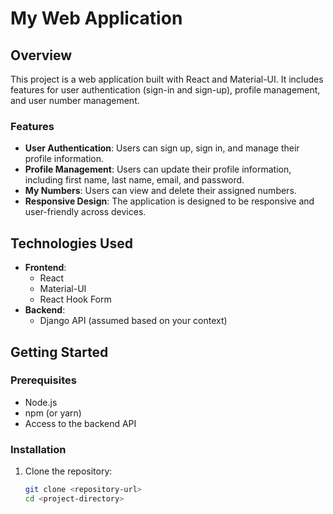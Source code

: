 # My Web Application

## Overview

This project is a web application built with React and Material-UI. It includes features for user authentication (sign-in and sign-up), profile management, and user number management.

### Features

- **User Authentication**: Users can sign up, sign in, and manage their profile information.
- **Profile Management**: Users can update their profile information, including first name, last name, email, and password.
- **My Numbers**: Users can view and delete their assigned numbers.
- **Responsive Design**: The application is designed to be responsive and user-friendly across devices.

## Technologies Used

- **Frontend**: 
  - React
  - Material-UI
  - React Hook Form
- **Backend**: 
  - Django API (assumed based on your context)
  
## Getting Started

### Prerequisites

- Node.js
- npm (or yarn)
- Access to the backend API

### Installation

1. Clone the repository:
   ```bash
   git clone <repository-url>
   cd <project-directory>
